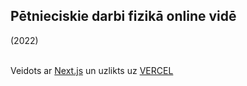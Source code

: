 ## Pētnieciskie darbi fizikā online vidē
(2022)

<br>
Veidots ar <a href="https://nextjs.org" target="_top">Next.js</a> un uzlikts uz <a href="https://vercel.org" target="_top">VERCEL</a>
